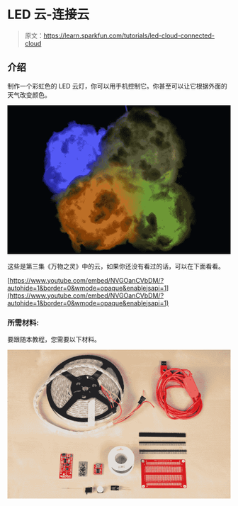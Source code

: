 # LED 云-连接云

> 原文：<https://learn.sparkfun.com/tutorials/led-cloud-connected-cloud>

## 介绍

制作一个彩虹色的 LED 云灯，你可以用手机控制它。你甚至可以让它根据外面的天气改变颜色。

[![Rainbow colored LED Clouds](img/c058a60fa6455e104196a70e65e872fc.png)](https://cdn.sparkfun.com/assets/learn_tutorials/4/7/8/Cloud_Screenshot.jpg)

这些是第三集《万物之灵》中的云，如果你还没有看过的话，可以在下面看看。

[https://www.youtube.com/embed/NVGOanCVbDM/?autohide=1&border=0&wmode=opaque&enablejsapi=1](https://www.youtube.com/embed/NVGOanCVbDM/?autohide=1&border=0&wmode=opaque&enablejsapi=1)

### 所需材料:

要跟随本教程，您需要以下材料。

[![Cloud Cloud required electronics materials](img/74c1d146575bc0f3c1cbcf2989c7aed5.png)](https://cdn.sparkfun.com/assets/learn_tutorials/4/7/8/Cloud_Cloud_Project-02.jpg)